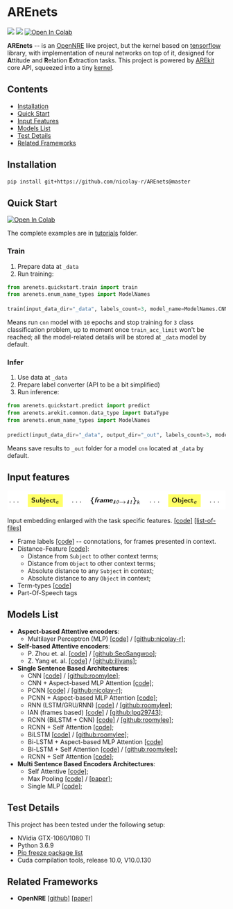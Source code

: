 # AREnets

![](https://img.shields.io/badge/Python-3.6.9-brightgreen.svg)
![](https://img.shields.io/badge/Tensorflow-1.14-orange.svg)
[![Open In Colab](https://colab.research.google.com/assets/colab-badge.svg)](https://colab.research.google.com/github/nicolay-r/AREnets/blob/master/arenets_colab_tutorial.ipynb)


**AREnets** -- is an [OpenNRE](https://github.com/thunlp/OpenNRE) like project, but the kernel based on [tensorflow](https://www.tensorflow.org/)
library, with implementation of neural networks on top of it, designed for **A**ttitude and **R**elation **E**xtraction tasks.
This project is powered by 
[AREkit](https://github.com/nicolay-r/AREkit) 
core API, squeezed into a tiny 
[kernel](https://github.com/nicolay-r/AREnets/tree/dev/arenets/arekit).

## Contents
* [Installation](#installation)
* [Quick Start](#quick-start)
* [Input Features](#input-features)
* [Models List](#models-list)
* [Test Details](#test-details)
* [Related Frameworks](#related-frameworks)

## Installation

```bash
pip install git+https://github.com/nicolay-r/AREnets@master
```

## Quick Start
[![Open In Colab](https://colab.research.google.com/assets/colab-badge.svg)](https://colab.research.google.com/github/nicolay-r/AREnets/blob/master/arenets_colab_tutorial.ipynb)

The complete examples are in [tutorials](tutorials) folder.

### Train
1. Prepare data at `_data`
2. Run training:
```python
from arenets.quickstart.train import train
from arenets.enum_name_types import ModelNames

train(input_data_dir="_data", labels_count=3, model_name=ModelNames.CNN, epochs_count=10, train_acc_limit=0.9)
```
Means run `cnn` model with `10` epochs and stop training for `3` class classification problem,
up to moment once `train_acc_limit` won't be reached; 
all the model-related details will be stored at `_data` model by default.

### Infer
1. Use data at `_data`
2. Prepare label converter (API to be a bit simplified)
3. Run inference:
```python
from arenets.quickstart.predict import predict
from arenets.arekit.common.data_type import DataType
from arenets.enum_name_types import ModelNames

predict(input_data_dir="_data", output_dir="_out", labels_count=3, model_name=ModelNames.CNN, data_type=DataType.Test)
```
Means save results to `_out` folder for a model `cnn` located at `_data` by default.

## Input features

![](docs/pattern.png)

Input embedding enlarged with the task specific features.
[[code]](https://github.com/nicolay-r/AREnets/blob/05e53b7637f57a1ce534519f2440d6553150a686/arenets/sample.py#L16)
[[list-of-files]](https://github.com/nicolay-r/AREnets/tree/dev/arenets/features)

* Frame labels [[code]](arenets/features/term_frame_roles.py) -- connotations, for frames presented in context.
* Distance-Feature [[code]](arenets/features/sample_dist.py):
    * Distance from `Subject` to other context terms;
    * Distance from `Object` to other context terms;
    * Absolute distance to any `Subject` in context;
    * Absolute distance to any `Object` in context;
* Term-types [[code]](arenets/features/term_types.py)
* Part-Of-Speech tags

## Models List

* **Aspect-based Attentive encoders**:
    - Multilayer Perceptron (MLP)
        [[code]](arenets/attention/architectures/mlp.py) /
        [[github:nicolay-r]](https://github.com/nicolay-r/mlp-attention);
* **Self-based Attentive encoders**:
    - P. Zhou et. al.
        [[code]](arenets/attention/architectures/self_p_zhou.py) /
        [[github:SeoSangwoo]](https://github.com/SeoSangwoo/Attention-Based-BiLSTM-relation-extraction);
    - Z. Yang et. al.
        [[code]](arenets/attention/architectures/self_z_yang.py) /
        [[github:ilivans]](https://github.com/ilivans/tf-rnn-attention);
* **Single Sentence Based Architectures**:
    - CNN
        [[code]](arenets/context/architectures/cnn.py) /
        [[github:roomylee]](https://github.com/roomylee/cnn-relation-extraction);
    - CNN + Aspect-based MLP Attention
        [[code]](arenets/context/architectures/base/att_cnn_base.py);
    - PCNN
        [[code]](arenets/context/architectures/pcnn.py) /
        [[github:nicolay-r]](https://github.com/nicolay-r/sentiment-pcnn);
    - PCNN + Aspect-based MLP Attention
        [[code]](arenets/context/architectures/base/att_pcnn_base.py);
    - RNN (LSTM/GRU/RNN)
        [[code]](arenets/context/architectures/rnn.py) /
        [[github:roomylee]](https://github.com/roomylee/rnn-text-classification-tf);
    - IAN (frames based)
        [[code]](arenets/context/architectures/ian_frames.py) /
        [[github:lpq29743]](https://github.com/lpq29743/IAN);
    - RCNN (BiLSTM + CNN)
        [[code]](arenets/context/architectures/rcnn.py) /
        [[github:roomylee]](https://github.com/roomylee/rcnn-text-classification);
    - RCNN + Self Attention
        [[code]](arenets/context/architectures/rcnn_self.py);
    - BiLSTM
        [[code]](arenets/context/architectures/bilstm.py) /
        [[github:roomylee]](https://github.com/roomylee/rnn-text-classification-tf);
    - Bi-LSTM + Aspect-based MLP Attention 
        [[code]](arenets/context/architectures/base/att_bilstm_base.py)
    - Bi-LSTM + Self Attention
        [[code]](arenets/context/architectures/self_att_bilstm.py) /
        [[github:roomylee]](https://github.com/roomylee/self-attentive-emb-tf);
    - RCNN + Self Attention
        [[code]](arenets/context/architectures/att_self_rcnn.py);
* **Multi Sentence Based Encoders Architectures**:
    - Self Attentive 
        [[code]](arenets/multi/architectures/att_self.py);
    - Max Pooling
        [[code]](arenets/multi/architectures/max_pooling.py) /
        [[paper]](https://pdfs.semanticscholar.org/8731/369a707046f3f8dd463d1fd107de31d40a24.pdf);
    - Single MLP
        [[code]](arenets/multi/architectures/base/base_single_mlp.py);

## Test Details

This project has been tested under the following setup:
* NVidia GTX-1060/1080 TI
* Python 3.6.9
* [Pip freeze package list](docs/pip-freeze-list.txt)
* Cuda compilation tools, release 10.0, V10.0.130

## Related Frameworks

*  **OpenNRE** [[github]](https://github.com/thunlp/OpenNRE) [[paper]](https://aclanthology.org/D19-3029.pdf)
